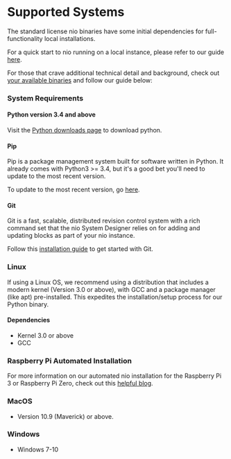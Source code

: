 # Supported Systems

The standard license nio binaries have some initial dependencies for full-functionality local installations.

For a quick start to nio running on a local instance, please refer to our guide [here](). <!-- TODO: add correct link here -->

For those that crave additional technical detail and background, check out [your available binaries]() and follow our guide below:

### System Requirements

#### Python version 3.4 and above

Visit the [Python downloads page](https://www.python.org/downloads/) to download python.

#### Pip

Pip is a package management system built for software written in Python. It already comes with Python3 >= 3.4, but it's a good bet you'll need to update to the most recent version.

To update to the most recent version, go [here](https://pip.pypa.io/en/stable/installing/).

#### Git

Git is a fast, scalable, distributed revision control system with a rich command set that the nio System Designer relies on for adding and updating blocks as part of your nio instance.

Follow this [installation guide](https://git-scm.com/book/en/v2/Getting-Started-Installing-Git) to get started with Git.

### Linux

If using a Linux OS, we recommend using a distribution that includes a modern kernel (Version 3.0 or above), with GCC and a package manager (like apt) pre-installed. This expedites the installation/setup process for our Python binary.

#### Dependencies

* Kernel 3.0 or above
* GCC

### Raspberry Pi Automated Installation

For more information on our automated nio installation for the Raspberry Pi 3 or Raspberry Pi Zero, check out this [helpful blog](https://niolabs.com/blog/baking-nio-into-a-raspberry-pi).

### MacOS

* Version 10.9 (Maverick) or above.
<!-- TODO: waiting on final install process -->

### Windows

* Windows 7-10
<!-- TODO: waiting on final install process -->
